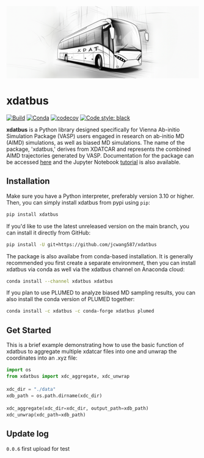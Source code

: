 <p align="center"> 
<img src="https://raw.githubusercontent.com/jcwang587/xdatbus/main/docs/logo.png"/>
</p>

# xdatbus

[![Build](https://github.com/jcwang587/xdatbus/actions/workflows/build.yml/badge.svg)](https://github.com/jcwang587/xdatbus/actions/workflows/build.yml)
[![Conda](https://img.shields.io/conda/v/xdatbus/xdatbus?logo=anaconda&label=conda&color=rgb(67%2C%20176%2C%2042))](https://anaconda.org/xdatbus/xdatbus)
[![codecov](https://codecov.io/gh/jcwang587/xdatbus/branch/main/graph/badge.svg?token=V27VIJZDAE)](https://codecov.io/gh/jcwang587/xdatbus)
[![Code style: black](https://img.shields.io/badge/code%20style-black-000000.svg)](https://github.com/psf/black)

**xdatbus** is a Python library designed specifically for Vienna Ab-initio Simulation Package (VASP) users engaged in research on ab-initio MD (AIMD) simulations, as well as biased MD simulations. The name of the package, 'xdatbus,' derives from XDATCAR and represents the combined AIMD trajectories generated by VASP. Documentation for the package can be accessed [here](https://xdatbus.readthedocs.io/en/latest/) and the Jupyter Notebook [tutorial](https://github.com/jcwang587/xdatbus/tree/main/examples) is also available.


## Installation

Make sure you have a Python interpreter, preferably version 3.10 or higher. Then, you can simply install xdatbus from pypi using `pip`:

```bash
pip install xdatbus
```

If you'd like to use the latest unreleased version on the main branch, you can install it directly from GitHub:

```bash
pip install -U git+https://github.com/jcwang587/xdatbus
```
The package is also availabe from conda-based installation. It is generally recommended you first create a separate environment, then you can install xdatbus via conda as well via the xdatbus channel on Anaconda cloud:
```bash
conda install --channel xdatbus xdatbus
```

If you plan to use PLUMED to analyze biased MD sampling results, you can also install the conda version of PLUMED together:
```bash
conda install -c xdatbus -c conda-forge xdatbus plumed
```

## Get Started

This is a brief example demonstrating how to use the basic function of xdatbus to aggregate multiple xdatcar files into one and unwrap the coordinates into an .xyz file:

```python
import os
from xdatbus import xdc_aggregate, xdc_unwrap

xdc_dir = "./data"
xdb_path = os.path.dirname(xdc_dir)

xdc_aggregate(xdc_dir=xdc_dir, output_path=xdb_path)
xdc_unwrap(xdc_path=xdb_path)
```

## Update log
`0.0.6` first upload for test
